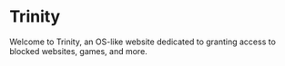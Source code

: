 # Trinity

Welcome to Trinity, an OS-like website dedicated to granting access to blocked websites, games, and more.


